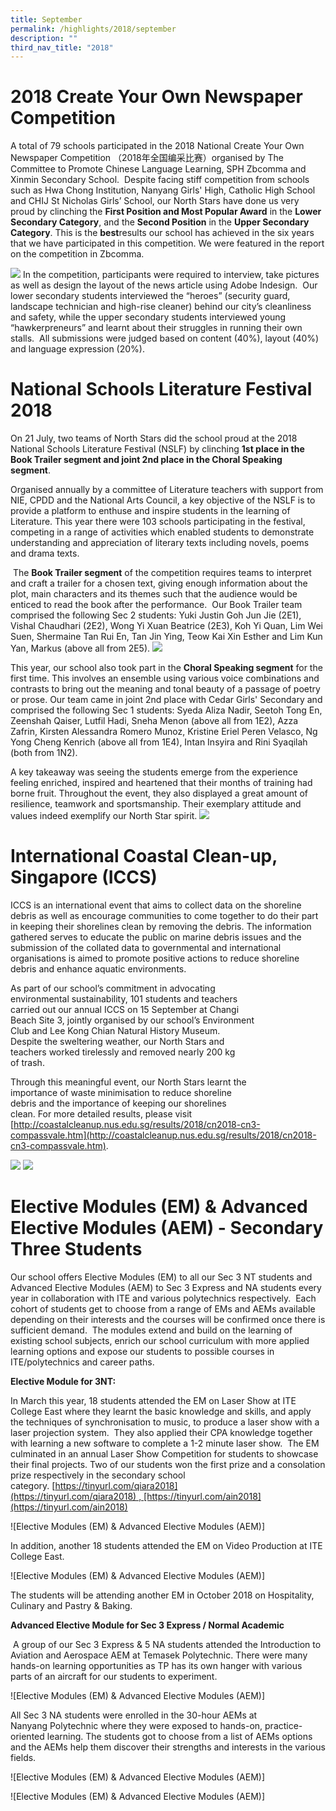 ```yaml
---
title: September
permalink: /highlights/2018/september
description: ""
third_nav_title: "2018"
---
```

# 2018 Create Your Own Newspaper Competition

A total of 79 schools participated in the 2018 National Create Your Own Newspaper Competition （2018年全国编采比赛）organised by The Committee to Promote Chinese Language Learning, SPH Zbcomma and Xinmin Secondary School.  Despite facing stiff competition from schools such as Hwa Chong Institution, Nanyang Girls' High, Catholic High School and CHIJ St Nicholas Girls’ School, our North Stars have done us very proud by clinching the **First Position and Most Popular Award** in the **Lower Secondary Category**, and the **Second Position** in the **Upper Secondary Category**. This is the **best**results our school has achieved in the six years that we have participated in this competition. We were featured in the report on the competition in Zbcomma.

![](/images/Newspaper1.jpg)
In the competition, participants were required to interview, take pictures as well as design the layout of the news article using Adobe Indesign.  Our lower secondary students interviewed the “heroes” (security guard, landscape technician and high-rise cleaner) behind our city’s cleanliness and safety, while the upper secondary students interviewed young “hawkerpreneurs” and learnt about their struggles in running their own stalls.  All submissions were judged based on content (40%), layout (40%) and language expression (20%).

# National Schools Literature Festival 2018

On 21 July, two teams of North Stars did the school proud at the 2018 National Schools Literature Festival (NSLF) by clinching **1st place in the Book Trailer segment and joint 2nd place in the Choral Speaking segment**. 

Organised annually by a committee of Literature teachers with support from NIE, CPDD and the National Arts Council, a key objective of the NSLF is to provide a platform to enthuse and inspire students in the learning of Literature. This year there were 103 schools participating in the festival, competing in a range of activities which enabled students to demonstrate understanding and appreciation of literary texts including novels, poems and drama texts.

 The **Book Trailer segment** of the competition requires teams to interpret and craft a trailer for a chosen text, giving enough information about the plot, main characters and its themes such that the audience would be enticed to read the book after the performance.  Our Book Trailer team comprised the following Sec 2 students: Yuki Justin Goh Jun Jie (2E1), Vishal Chaudhari (2E2), Wong Yi Xuan Beatrice (2E3), Koh Yi Quan, Lim Wei Suen, Shermaine Tan Rui En, Tan Jin Ying, Teow Kai Xin Esther and Lim Kun Yan, Markus (above all from 2E5).
![](/images/Lit1.jpg)

This year, our school also took part in the **Choral Speaking segment** for the first time. This involves an ensemble using various voice combinations and contrasts to bring out the meaning and tonal beauty of a passage of poetry or prose. Our team came in joint 2nd place with Cedar Girls' Secondary and comprised the following Sec 1 students: Syeda Aliza Nadir, Seetoh Tong En, Zeenshah Qaiser, Lutfil Hadi, Sneha Menon (above all from 1E2), Azza Zafrin, Kirsten Alessandra Romero Munoz, Kristine Eriel Peren Velasco, Ng Yong Cheng Kenrich (above all from 1E4), Intan Insyira and Rini Syaqilah (both from 1N2).

A key takeaway was seeing the students emerge from the experience feeling enriched, inspired and heartened that their months of training had borne fruit. Throughout the event, they also displayed a great amount of resilience, teamwork and sportsmanship. Their exemplary attitude and values indeed exemplify our North Star spirit.
![](/images/Lit2.jpg)

# International Coastal Clean-up, Singapore (ICCS)

ICCS is an international event that aims to collect data on the shoreline debris as well as encourage communities to come together to do their part in keeping their shorelines clean by removing the debris. The information gathered serves to educate the public on marine debris issues and the submission of the collated data to governmental and international organisations is aimed to promote positive actions to reduce shoreline debris and enhance aquatic environments.

As part of our school’s commitment in advocating  
environmental sustainability, 101 students and teachers  
carried out our annual ICCS on 15 September at Changi   
Beach Site 3, jointly organised by our school’s Environment  
Club and Lee Kong Chian Natural History Museum.  
Despite the sweltering weather, our North Stars and  
teachers worked tirelessly and removed nearly 200 kg  
of trash.  
  
Through this meaningful event, our North Stars learnt the  
importance of waste minimisation to reduce shoreline  
debris and the importance of keeping our shorelines  
clean. For more detailed results, please visit   
[http://coastalcleanup.nus.edu.sg/results/2018/cn2018-cn3-compassvale.htm](http://coastalcleanup.nus.edu.sg/results/2018/cn2018-cn3-compassvale.htm).

![](/images/coastal%20clean1.jpg)
![](/images/coastal%20clean2.jpg)

# Elective Modules (EM) & Advanced Elective Modules (AEM) - Secondary Three Students


Our school offers Elective Modules (EM) to all our Sec 3 NT students and Advanced Elective Modules (AEM) to Sec 3 Express and NA students every year in collaboration with ITE and various polytechnics respectively.  Each cohort of students get to choose from a range of EMs and AEMs available depending on their interests and the courses will be confirmed once there is sufficient demand.  The modules extend and build on the learning of existing school subjects, enrich our school curriculum with more applied learning options and expose our students to possible courses in ITE/polytechnics and career paths.

**Elective Module for 3NT:**

In March this year, 18 students attended the EM on Laser Show at ITE College East where they learnt the basic knowledge and skills, and apply the techniques of synchronisation to music, to produce a laser show with a laser projection system.  They also applied their CPA knowledge together with learning a new software to complete a 1-2 minute laser show.  The EM culminated in an annual Laser Show Competition for students to showcase their final projects. Two of our students won the first prize and a consolation prize respectively in the secondary school category. [https://tinyurl.com/qiara2018](https://tinyurl.com/qiara2018) , [https://tinyurl.com/ain2018](https://tinyurl.com/ain2018)

![Elective Modules (EM) & Advanced Elective Modules (AEM)]

In addition, another 18 students attended the EM on Video Production at ITE College East.

![Elective Modules (EM) & Advanced Elective Modules (AEM)]

The students will be attending another EM in October 2018 on Hospitality, Culinary and Pastry & Baking.

**Advanced Elective Module for Sec 3 Express / Normal Academic**

 A group of our Sec 3 Express & 5 NA students attended the Introduction to Aviation and Aerospace AEM at Temasek Polytechnic. There were many hands-on learning opportunities as TP has its own hanger with various parts of an aircraft for our students to experiment.

![Elective Modules (EM) & Advanced Elective Modules (AEM)]

All Sec 3 NA students were enrolled in the 30-hour AEMs at Nanyang Polytechnic where they were exposed to hands-on, practice-oriented learning. The students got to choose from a list of AEMs options and the AEMs help them discover their strengths and interests in the various fields.

![Elective Modules (EM) & Advanced Elective Modules (AEM)]

![Elective Modules (EM) & Advanced Elective Modules (AEM)]